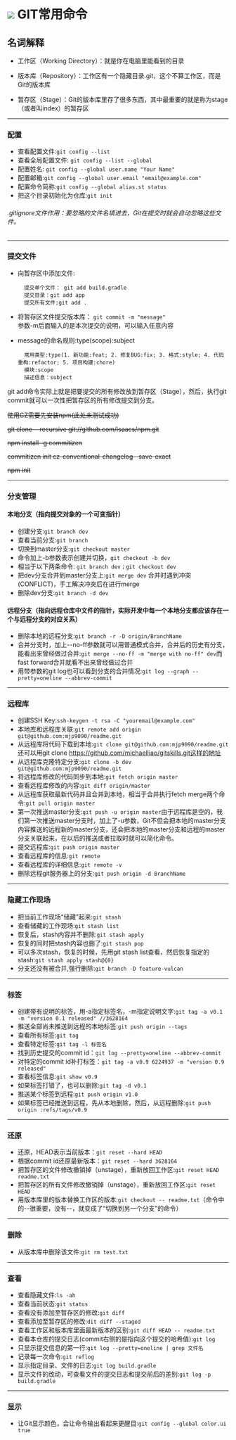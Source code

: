 ![](http://img.zcool.cn/community/0142135541fe180000019ae9b8cf86.jpg@1280w_1l_2o_100sh.png)
GIT常用命令
==========
名词解释
-------

- 工作区（Working Directory）：就是你在电脑里能看到的目录

- 版本库（Repository）：工作区有一个隐藏目录.git，这个不算工作区，而是Git的版本库

- 暂存区（Stage）：Git的版本库里存了很多东西，其中最重要的就是称为stage（或者叫index）的暂存区

----------

### 配置

- 查看配置文件:```git config --list```								
- 查看全局配置文件: ```git config --list --global```					
- 配置姓名: ```git config --global user.name "Your Name"```						
- 配置邮箱:```git config --global user.email "email@example.com"```	
- 配置命令简称:```git config --global alias.st status```						
- 把这个目录初始化为仓库:```git init```											

###### .gitignore文件作用：要忽略的文件名填进去，Git在提交时就会自动忽略这些文件。

----------

### 提交文件
- 向暂存区中添加文件:
												
		提交单个文件： git add build.gradle
		提交目录：git add app											
		提交所有文件:git add .
								
- 将暂存区文件提交版本库： ```git commit -m "message"```<br/>参数-m后面输入的是本次提交的说明，可以输入任意内容

- message的命名规则:type(scope):subject
				
		常用类型:type(1. 新功能:feat; 2. 修复BUG:fix; 3. 格式:style; 4. 代码重构:refactor; 5. 项目构建:chore)
		模块:scope 
		描述信息：subject

git add命令实际上就是把要提交的所有修改放到暂存区（Stage），然后，执行git commit就可以一次性把暂存区的所有修改提交到分支。

~~使用CZ需要先安装npm(此处未测试成功)~~

~~git clone --recursive git://github.com/isaacs/npm.git~~

~~npm install -g commitizen~~

~~commitizen init cz-conventional-changelog--save-exact~~

~~npm init~~

----------

### 分支管理

#### 本地分支（指向提交对象的一个可变指针）
- 创建分支:```git branch dev```										
- 查看当前分支:```git branch```											
- 切换到master分支:```git checkout master```									
- 命令加上-b参数表示创建并切换，```git checkout -b dev```
 - 相当于以下两条命令:	```git branch dev；git checkout dev```
- 把dev分支合并到master分支上:```git merge dev```	合并时遇到冲突(CONFLICT)，手工解决冲突后在进行merge 	
- 删除dev分支:```git branch -d dev```									

#### 远程分支（指向远程仓库中文件的指针，实际开发中每一个本地分支都应该存在一个与远程分支的对应关系）
- 删除本地的远程分支:```git branch -r -D origin/BranchName	```				
- 合并分支时，加上--no-ff参数就可以用普通模式合并，合并后的历史有分支，能看出来曾经做过合并:```git merge --no-ff -m "merge with no-ff" dev```而fast forward合并就看不出来曾经做过合并	
- 用带参数的git log也可以看到分支的合并情况:```git log --graph --pretty=oneline --abbrev-commit```	

----------

### 远程库
- 创建SSH Key:```ssh-keygen -t rsa -C "youremail@example.com"```						
- 本地库和远程库关联:```git remote add origin git@github.com:mjp9090/readme.git```				
- 从远程库将代码下载到本地:```git clone git@github.com:mjp9090/readme.git```还可以用git clone https://github.com/michaelliao/gitskills.git这样的地址
- 从远程库克隆特定分支:```git clone -b dev git@github.com:mjp9090/readme.git```					
- 将远程库修改的代码同步到本地:```git fetch origin master```												
- 查看远程库修改的内容:```git diff origin/master```											    
- 从远程库获取最新代码并且合并到本地，相当于合并执行fetch merge两个命令:```git pull origin master```												
- 第一次推送master分支:```git push -u origin master```由于远程库是空的，我们第一次推送master分支时，加上了-u参数，Git不但会把本地的master分支内容推送的远程新的master分支，还会把本地的master分支和远程的master分支关联起来，在以后的推送或者拉取时就可以简化命令。
- 提交远程库:```git push origin master```														
- 查看远程库的信息:```git remote```															
- 查看远程库的详细信息:```git remote -v```														
- 删除远程git服务器上的分支:```git push origin -d BranchName```										

----------

### 隐藏工作现场
- 把当前工作现场“储藏”起来:```git stash```											
- 查看储藏的工作现场:```git stash list```										
- 恢复后，stash内容并不删除:```git stash apply```										
- 恢复的同时把stash内容也删了:```git stash pop```										
- 可以多次stash，恢复的时候，先用git stash list查看，然后恢复指定的stash:```git stash apply stash@{0}```						
- 分支还没有被合并,强行删除:```git branch -D feature-vulcan```	

----------

### 标签
- 创建带有说明的标签，用-a指定标签名，-m指定说明文字:```git tag -a v0.1 -m "version 0.1 released" //3628164```	
- 推送全部尚未推送到远程的本地标签:```git push origin --tags```								
- 查看所有标签:```git tag```												
- 查看特定标签:```git tag -l 标签名```										
- 找到历史提交的commit id：```git log --pretty=oneline --abbrev-commit	```		
- 对特定的commit id补打标签：```git tag -a v0.9 6224937 -m "version 0.9 released"```	
- 查看标签信息:```git show v0.9```										
- 如果标签打错了，也可以删除:```git tag -d v0.1	```									
- 推送某个标签到远程:```git push origin v1.0```								
- 如果标签已经推送到远程，先从本地删除，然后，从远程删除:```git push origin :refs/tags/v0.9```						

----------

### 还原
- 还原，HEAD表示当前版本：```git reset --hard HEAD```									
- 根据commit id还原最新版本：```git reset --hard 3628164```							
- 把暂存区的文件修改撤销掉（unstage），重新放回工作区:```git reset HEAD readme.txt```							
- 把暂存区的所有文件修改撤销掉（unstage），重新放回工作区:```git reset HEAD``` 								 
- 用版本库里的版本替换工作区的版本:```git checkout -- readme.txt```（命令中的--很重要，没有--，就变成了“切换到另一个分支”的命令）	

----------

### 删除
- 从版本库中删除该文件:```git rm test.txt```										

----------

### 查看
- 查看隐藏文件:```ls -ah``` 												
- 查看当前状态:```git status```											
- 查看没有添加至暂存区的修改:```git diff```											
- 查看添加至暂存区的修改:```dit diff --staged```									
- 查看工作区和版本库里面最新版本的区别:```git diff HEAD -- readme.txt```							
- 查看本仓库的提交日志(commit右侧的是指向这个提交的哈希值):```git log```											
- 只显示提交信息的第一行:```git log --pretty=oneline | grep 文件名```				
- 记录每一次命令:```git reflog```											
- 显示指定目录、文件的日志:```git log build.gradle```								
- 显示文件的改动，可查看文件的提交日志和提交前后的差别:```git log -p build.gradle```								

----------

### 显示		
- 让Git显示颜色，会让命令输出看起来更醒目:```git config --global color.ui true```		